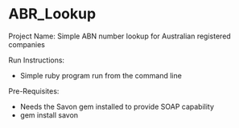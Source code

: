 # ABR_Lookup
Project Name: Simple ABN number lookup for Australian registered companies

Run Instructions:
  - Simple ruby program run from the command line

Pre-Requisites:
  - Needs the Savon gem installed to provide SOAP capability
  - gem install savon
  
